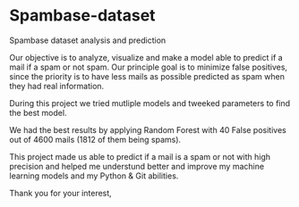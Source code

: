 # Spambase-dataset
Spambase dataset analysis and prediction

Our objective is to analyze, visualize and make a model able to predict if a mail if a spam or not spam. 
Our principle goal is to minimize false positives, since the priority is to have less mails as possible predicted as spam when they had real information.

During this project we tried mutliple models and tweeked parameters to find the best model.

We had the best results by applying Random Forest with 40 False positives out of 4600 mails (1812 of them being spams).

This project made us able to predict if a mail is a spam or not with high precision and helped me understund better and improve my machine learning models and my Python & Git abilities.

Thank you for your interest,
